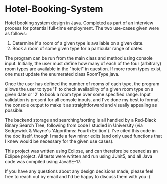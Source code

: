 # Hotel-Booking-System
Hotel booking system design in Java. Completed as part of an interview process for potential full-time employment. The two use-cases given were as follows:

1. Determine if a room of a given type is available on a given date.
2. Book a room of some given type for a particular range of dates.

The program can be run from the main class and method using console input. Initially, the user must define how many of each of the four (arbitrary) room types are
available in the "hotel" in question. If more room types exist, one must update the enumerated class RoomType.java.

Once the user has defined the number of rooms of each type, the program allows the user to type '1' to check availability of a given room type on a given date or '2'
to book a room type over some specified range. Input validation is present for all console inputs, and I've done my best to format the console output to make it as straightforward
and visually appealing as possible.

The backend storage and searching/sorting is all handled by a Red-Black Binary Search Tree, following from code I studied in University (via Sedgewick & Wayne's 'Algorithms: Fourth Edition').
I've cited this code in the doc itself, though I made a few minor edits (and only used functions that I knew would be necessary for the given use cases).

This project was written using Eclipse, and can therefore be opened as an Eclipse project. All tests were written and run using JUnit5, and all Java code was compiled using JavaSE-17.

If you have any questions about any design decisions made, please feel free to reach out by email and I'd be happy to discuss them with you :)
